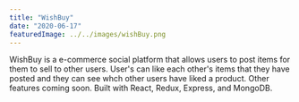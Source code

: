 ```yaml
---
title: "WishBuy"
date: "2020-06-17"
featuredImage: ../../images/wishBuy.png
---
```


WishBuy is a e-commerce social platform that allows users to post items for them to sell to other users. User's can like each other's items that they have posted and they can see whch other users have liked a product. Other features coming soon. Built with React, Redux, Express, and MongoDB.